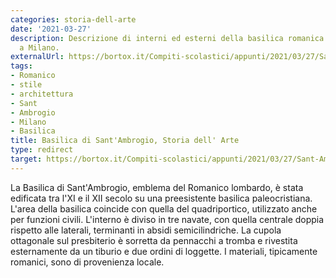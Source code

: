 ```yaml
---
categories: storia-dell-arte
date: '2021-03-27'
description: Descrizione di interni ed esterni della basilica romanica di Sant'Ambrogio
  a Milano.
externalUrl: https://bortox.it/Compiti-scolastici/appunti/2021/03/27/Sant-Ambrogio-Milano.html
tags:
- Romanico
- stile
- architettura
- Sant
- Ambrogio
- Milano
- Basilica
title: Basilica di Sant'Ambrogio, Storia dell' Arte
type: redirect
target: https://bortox.it/Compiti-scolastici/appunti/2021/03/27/Sant-Ambrogio-Milano.html
---
```

La Basilica di Sant'Ambrogio, emblema del Romanico lombardo, è stata edificata tra l'XI e il XII secolo su una preesistente basilica paleocristiana. L'area della basilica coincide con quella del quadriportico, utilizzato anche per funzioni civili. L'interno è diviso in tre navate, con quella centrale doppia rispetto alle laterali, terminanti in absidi semicilindriche. La cupola ottagonale sul presbiterio è sorretta da pennacchi a tromba e rivestita esternamente da un tiburio e due ordini di loggette. I materiali, tipicamente romanici, sono di provenienza locale.